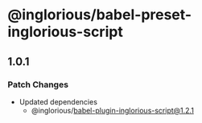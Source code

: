 # @inglorious/babel-preset-inglorious-script

## 1.0.1

### Patch Changes

- Updated dependencies
  - @inglorious/babel-plugin-inglorious-script@1.2.1
